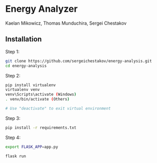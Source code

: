 # Energy Analyzer
Kaelan Mikowicz, Thomas Munduchira, Sergei Chestakov

## Installation

Step 1:
```bash
git clone https://github.com/sergeichestakov/energy-analysis.git
cd energy-analysis
```

Step 2:
```bash
pip install virtualenv
virtualenv venv
venv\Scripts\activate (Windows)
. venv/bin/activate (Others)

# Use "deactivate" to exit virtual environment
```

Step 3:
```bash
pip install -r requirements.txt
```

Step 4:
```bash
export FLASK_APP=app.py

flask run
```

